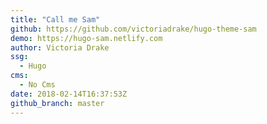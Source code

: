 ```yaml
---
title: "Call me Sam"
github: https://github.com/victoriadrake/hugo-theme-sam
demo: https://hugo-sam.netlify.com
author: Victoria Drake
ssg:
  - Hugo
cms:
  - No Cms
date: 2018-02-14T16:37:53Z
github_branch: master
---
```

